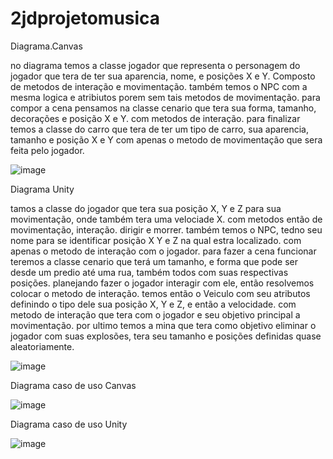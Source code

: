 # 2jdprojetomusica

Diagrama.Canvas

no diagrama temos a classe jogador que representa o personagem do jogador que tera de ter sua aparencia, nome, e posições X e Y.
Composto de metodos de interação e movimentação. também temos o NPC com a mesma logica e atribiutos porem sem tais metodos de movimentação.
para compor a cena pensamos na classe cenario que tera sua forma, tamanho, decorações e posição X e Y. com metodos de interação.
para finalizar temos a classe do carro que tera de ter um tipo de carro, sua aparencia, tamanho e posição X e Y com apenas o metodo de movimentação
que sera feita pelo jogador.

![image](https://github.com/lucasnoelgb/2jdprojetomusica/assets/127865166/0ef6353d-4179-47da-8c9c-f34d474ee22f)


Diagrama Unity

tamos a classe do jogador que tera sua posição X, Y e Z para sua movimentação, onde também tera uma velociade X. com metodos então de movimentação, interação.
dirigir e morrer.
também temos o NPC, tedno seu nome para se identificar posição X Y e Z na qual estra localizado. com apenas o metodo de interação com o jogador.
para fazer a cena funcionar teremos a classe cenario que terá um tamanho, e forma que pode ser desde um predio até uma rua, também todos com suas respectivas posições.
planejando fazer o jogador interagir com ele, então resolvemos colocar o metodo de interação. temos então o Veiculo com seu atributos definindo o tipo dele sua posição X, Y e Z, e então a velocidade.
com metodo de interação que tera com o jogador e seu objetivo principal a movimentação. por ultimo temos a mina que tera como objetivo eliminar o jogador com suas explosões, tera seu tamanho e posições definidas quase 
aleatoriamente.

![image](https://github.com/lucasnoelgb/2jdprojetomusica/assets/127865166/6a73cbc7-52e5-4ac8-a654-1af2695f8094)


Diagrama caso de uso Canvas


![image](https://github.com/lucasnoelgb/2jdprojetomusica/assets/127865166/aeaed262-cb95-4a6d-b5ee-0bebaea84546)



Diagrama caso de uso Unity

![image](https://github.com/lucasnoelgb/2jdprojetomusica/assets/127865166/8d885590-44de-4872-b596-7efbb2155372)
